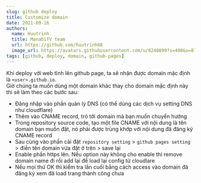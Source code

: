 ```yaml
---
slug: github deploy
title: Customize domain
date: 2021-09-16
authors:
  name: Huutrinh
  title: ManabiTV team
  url: https://github.com/huutrinh68
  image_url: https://avatars.githubusercontent.com/u/8240899?s=400&u=8719e17cf254c73acc2919380796dee58facdf59&v=4
tags: [github, deploy, domain, github-pages]
---
```

Khi deploy với web tĩnh lên github page, ta sẽ nhận được domain mặc định là ```<user>.github.io```.  
Giờ chúng ta muốn dùng một domain khác thay cho domain mặc định này thì sẽ làm theo các bước sau:
- Đăng nhập vào phần quản lý DNS (có thể dùng các dịch vụ setting DNS như cloudflare)
- Thêm vào CNAME record, trỏ tới domain mà bạn muốn chuyển hướng
- Trong repository source code, tạo một file CNAME với nội dung là tên domain bạn muốn đặt, nó phải được trùng khớp với nội dung đã đăng ký CNAME record
- Sau cùng vào phần cài đặt ```repository setting``` > ```github pages setting``` > điền tên domain vừa đặt ở trên > save lại
- Enable phần https lên. Nếu option này không cho enable thì remove domain name đi rồi add lại để load lại config từ cloudlare
- Nếu mọi thứ OK thì kiểm tra lần cuối bằng cách access vào domain đã đăng ký xem đã load trang thành công chưa
